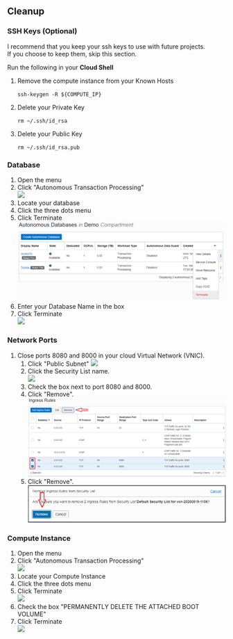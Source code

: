 ## Cleanup

### SSH Keys (Optional)

I recommend that you keep your ssh keys to use with future projects.  
If you choose to keep them, skip this section.

Run the following in your **Cloud Shell**
1. Remove the compute instance from your Known Hosts  
   ```
   ssh-keygen -R ${COMPUTE_IP}
   ```
1. Delete your Private Key  
   ```
   rm ~/.ssh/id_rsa
   ```
1. Delete your Public Key
   ```
   rm ~/.ssh/id_rsa.pub
   ```

### Database

1. Open the menu
1. Click "Autonomous Transaction Processing"  
   ![](images/Cleanup-OpenDB1.png)  
1. Locate your database
1. Click the three dots menu
1. Click Terminate  
   ![](images/Cleanup-TerminateDB1.png)  
1. Enter your Database Name in the box
1. Click Terminate  
   ![](images/Cleanup-TerminateDB2.png)  

### Network Ports

1. Close ports 8080 and 8000 in your cloud Virtual Network (VNIC).
   1. Click "Public Subnet"
      ![](images/openPort1.png)
   1. Click the Security List name.  
      ![](images/openPort2.png)  
   1. Check the box next to port 8080 and 8000.    
   1. Click "Remove".  
      ![](images/Cleanup-Security1.png)      
   1. Click "Remove".  
      ![](images/Cleanup-Security2.png)  

### Compute Instance

1. Open the menu
1. Click "Autonomous Transaction Processing"  
   ![](images/Cleanup-OpenCompute1.png)  
1. Locate your Compute Instance
1. Click the three dots menu
1. Click Terminate  
   ![](images/Cleanup-TerminateCompute1.png)  
1. Check the box "PERMANENTLY DELETE THE ATTACHED BOOT VOLUME"
1. Click Terminate  
   ![](images/Cleanup-TerminateCompute2.png)  

